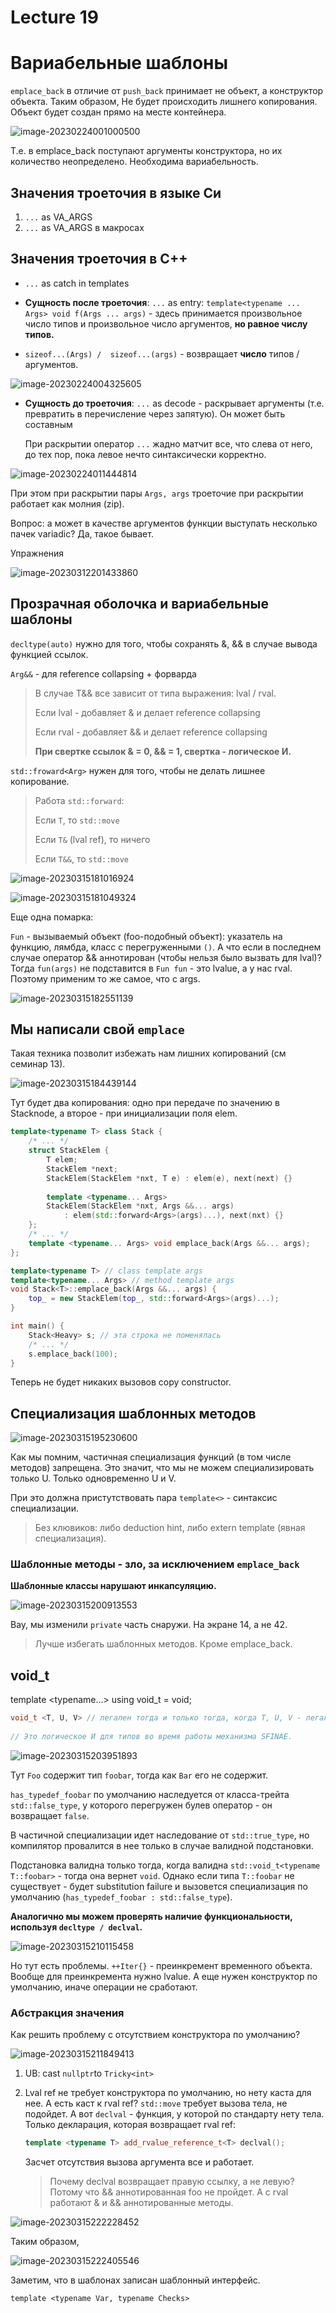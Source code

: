 # Lecture 19

# Вариабельные шаблоны

`emplace_back` в отличие от `push_back` принимает не объект, а конструктор объекта. Таким образом, Не будет происходить лишнего копирования. Объект будет создан прямо на месте контейнера.

![image-20230224001000500](media/image-20230224001000500.png)

Т.е. в emplace_back поступают аргументы конструктора, но их количество неопределено. Необходима вариабельность.

## Значения троеточия в языке Си

1. `...` as VA_ARGS
2. `...` as VA_ARGS в макросах

## Значения троеточия в С++

* `...` as catch in templates

* **Сущность после троеточия**: `...` as entry: `template<typename ... Args> void f(Args ... args)` - здесь принимается произвольное число типов и произвольное число аргументов, **но равное числу типов.** 

* `sizeof...(Args) /  sizeof...(args)` - возвращает **число** типов / аргументов.

![image-20230224004325605](media/image-20230224004325605.png)

* **Сущность до троеточия**: `...` as decode - раскрывает аргументы (т.е. превратить в перечисление через запятую). Он может быть составным

   При раскрытии оператор `...` жадно матчит все, что слева от него, до  тех пор, пока левое нечто синтаксически корректно.

![image-20230224011444814](media/image-20230224011444814.png)

При этом при раскрытии пары `Args, args` троеточие при раскрытии работает как молния (zip).

Вопрос: а может в качестве аргументов функции выступать несколько пачек variadic? Да, такое бывает.

Упражнения

![image-20230312201433860](media/image-20230312201433860.png)



## Прозрачная оболочка и вариабельные шаблоны

`decltype(auto)` нужно для того, чтобы сохранять &, && в случае вывода функцией ссылок.

`Arg&&` - для reference collapsing + форварда

> В случае T&& все зависит от типа выражения: lval / rval.
>
> Если lval - добавляет & и делает reference collapsing
>
> Если rval - добавляет && и делает reference collapsing
>
> **При свертке ссылок & = 0, && = 1, свертка - логическое И.**

`std::froward<Arg>` нужен для того, чтобы не делать лишнее копирование.

> Работа `std::forward`:
>
> Если `T`, то `std::move`
>
> Если `T&` (lval ref), то ничего
>
> Если `T&&`, то `std::move`

![image-20230315181016924](media/image-20230315181016924.png)

![image-20230315181049324](media/image-20230315181049324.png)

Еще одна помарка:

`Fun` - вызываемый объект (foo-подобный объект): указатель на функцию, лямбда, класс с перегруженными `()`. А что если в последнем случае оператор && аннотирован (чтобы нельзя было вызвать для lval)? Тогда `fun(args)` не подставится в `Fun fun` - это lvalue, а у нас rval. Поэтому применим то же самое, что с args.

![image-20230315182551139](media/image-20230315182551139.png)

## Мы написали свой `emplace`

Такая техника позволит избежать нам лишних копирований (см семинар 13).

![image-20230315184439144](media/image-20230315184439144.png)

Тут будет два копирования: одно при передаче по значению в Stacknode, а второе - при инициализации поля elem.

```c++
template<typename T> class Stack {
	/* ... */
	struct StackElem {
		T elem;
		StackElem *next;
		StackElem(StackElem *nxt, T e) : elem(e), next(next) {}
		
		template <typename... Args>
		StackElem(StackElem *nxt, Args &&... args)
			: elem(std::forward<Args>(args)...), next(nxt) {}
	};
	/* ... */
    template <typename... Args> void emplace_back(Args &&... args);
};

template<typename T> // class template args
template<typename... Args> // method template args
void Stack<T>::emplace_back(Args &&... args) {
    top_ = new StackElem(top_, std::forward<Args>(args)...);
}

int main() {
    Stack<Heavy> s; // эта строка не поменялась
    /* ... */
    s.emplace_back(100);
}


```

Теперь не будет никаких вызовов copy constructor.

## Специализация шаблонных методов

![image-20230315195230600](media/image-20230315195230600.png)

Как мы помним, частичная специализация функций (в том числе методов) запрещена. Это значит, что мы не можем специализировать только U. Только одновременно U и V.

При это должна пристутствовать пара `template<>` - синтаксис специализации.

> Без клювиков: либо deduction hint, либо extern  template (явная специализация).

### Шаблонные методы - зло, за исключением `emplace_back`

**Шаблонные классы нарушают инкапсуляцию.**

![image-20230315200913553](media/image-20230315200913553.png)

Вау, мы изменили `private` часть снаружи. На экране 14, а не 42.

> Лучше избегать шаблонных методов. Кроме emplace_back.

## void_t

template <typename...> using void_t = void;

```C++
void_t <T, U, V> // легален тогда и только тогда, когда T, U, V - легальные типы. В противном случае будет substitution failure.
    
// Это логическое И для типов во время работы механизма SFINAE.
```

![image-20230315203951893](media/image-20230315203951893.png)

Тут `Foo` содержит тип `foobar`, тогда как `Bar` его не содержит.

`has_typedef_foobar` по умолчанию наследуется от класса-трейта `std::false_type`,  у которого перегружен булев оператор - он возвращает `false`.

В частичной специализации идет наследование от `std::true_type`, но компилятор провалится в нее только в случае валидной подстановки.

Подстановка валидна только тогда, когда валидна `std::void_t<typename T::foobar>` - тогда она вернет `void`. Однако если типа `T::foobar` не существует - будет substitution failure и вызовется специализация по умолчанию (`has_typedef_foobar : std::false_type`).

**Аналогично мы можем проверять наличие функциональности, используя `decltype / declval`.**

![image-20230315210115458](media/image-20230315210115458.png)

Но тут есть проблемы. `++Iter{}` - преинкремент временного объекта. Вообще для преинкремента нужно lvalue. А еще нужен конструктор по умолчанию, иначе операции не сработают. 

### Абстракция значения

Как решить проблему с отсутствием конструктора по умолчанию?

![image-20230315211849413](media/image-20230315211849413.png)

1) UB: cast `nullptr`to `Tricky<int>`

2. Lval ref не требует конструктора по умолчанию, но нету каста для нее. А есть каст к rval ref? `std::move` требует вызова тела, не подойдет. А вот `declval` - функция, у которой по стандарту нету тела. Только декларация, которая возвращает rval ref:

   ```c++
   template <typename T> add_rvalue_reference_t<T> declval();
   ```

   Засчет отсутствия вызова аргумента все и работает.

   > Почему declval возвращает правую ссылку, а не левую? Потому что && аннотированная foo не пройдет. А с rval работают & и && аннотированные методы.

![image-20230315222228452](media/image-20230315222228452.png)



Таким образом,

![image-20230315222405546](media/image-20230315222405546.png)

Заметим, что в шаблонах записан шаблонный интерфейс.

```
template <typename Var, typename Checks>
```

